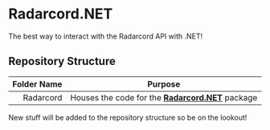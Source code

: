 # Radarcord.NET

The best way to interact with the Radarcord API with .NET!

## Repository Structure

| Folder Name   |      Purpose      |
|--------------:|:-----------------:|
| Radarcord     |  Houses the code for the **[Radarcord.NET](www.nuget.org/packages/Radarcord.NET)** package |

New stuff will be added to the repository structure so be on the lookout!
